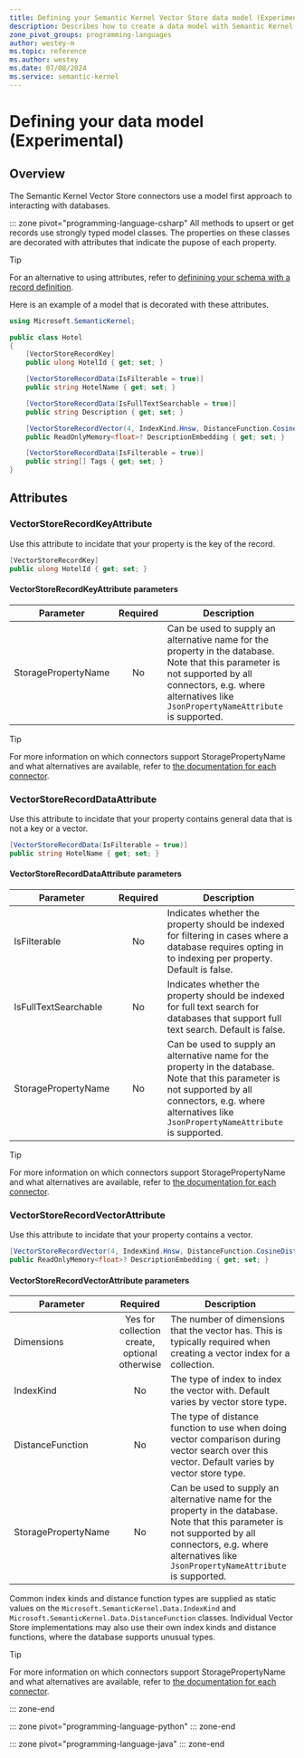 ```yaml
---
title: Defining your Semantic Kernel Vector Store data model (Experimental)
description: Describes how to create a data model with Semantic Kernel to use when writing to or reading from a Vector Store.
zone_pivot_groups: programming-languages
author: westey-m
ms.topic: reference
ms.author: westey
ms.date: 07/08/2024
ms.service: semantic-kernel
---
```

# Defining your data model (Experimental)

## Overview

The Semantic Kernel Vector Store connectors use a model first approach to interacting with databases.

::: zone pivot="programming-language-csharp"
All methods to upsert or get records use strongly typed model classes.
The properties on these classes are decorated with attributes that indicate the pupose of each property.

> [!TIP]
> For an alternative to using attributes, refer to [definining your schema with a record definition](./schema-with-record-definition.md).

Here is an example of a model that is decorated with these attributes.

```csharp
using Microsoft.SemanticKernel;

public class Hotel
{
    [VectorStoreRecordKey]
    public ulong HotelId { get; set; }

    [VectorStoreRecordData(IsFilterable = true)]
    public string HotelName { get; set; }

    [VectorStoreRecordData(IsFullTextSearchable = true)]
    public string Description { get; set; }

    [VectorStoreRecordVector(4, IndexKind.Hnsw, DistanceFunction.CosineDistance)]
    public ReadOnlyMemory<float>? DescriptionEmbedding { get; set; }

    [VectorStoreRecordData(IsFilterable = true)]
    public string[] Tags { get; set; }
}
```

## Attributes

### VectorStoreRecordKeyAttribute

Use this attribute to incidate that your property is the key of the record.

```csharp
[VectorStoreRecordKey]
public ulong HotelId { get; set; }
```

#### VectorStoreRecordKeyAttribute parameters

| Parameter                 | Required | Description                                                                                                                                                                                                     |
|---------------------------|:--------:|-----------------------------------------------------------------------------------------------------------------------------------------------------------------------------------------------------------------|
| StoragePropertyName       | No       | Can be used to supply an alternative name for the property in the database. Note that this parameter is not supported by all connectors, e.g. where alternatives like `JsonPropertyNameAttribute` is supported. |

> [!TIP]
> For more information on which connectors support StoragePropertyName and what alternatives are available, refer to [the documentation for each connector](./out-of-the-box-connectors/index.md).

### VectorStoreRecordDataAttribute

Use this attribute to incidate that your property contains general data that is not a key or a vector.

```csharp
[VectorStoreRecordData(IsFilterable = true)]
public string HotelName { get; set; }
```

#### VectorStoreRecordDataAttribute parameters

| Parameter                 | Required | Description                                                                                                                                                                                                     |
|---------------------------|:--------:|-----------------------------------------------------------------------------------------------------------------------------------------------------------------------------------------------------------------|
| IsFilterable              | No       | Indicates whether the property should be indexed for filtering in cases where a database requires opting in to indexing per property. Default is false.                                                         |
| IsFullTextSearchable      | No       | Indicates whether the property should be indexed for full text search for databases that support full text search. Default is false.                                                                            |
| StoragePropertyName       | No       | Can be used to supply an alternative name for the property in the database. Note that this parameter is not supported by all connectors, e.g. where alternatives like `JsonPropertyNameAttribute` is supported. |

> [!TIP]
> For more information on which connectors support StoragePropertyName and what alternatives are available, refer to [the documentation for each connector](./out-of-the-box-connectors/index.md).

### VectorStoreRecordVectorAttribute

Use this attribute to incidate that your property contains a vector.

```csharp
[VectorStoreRecordVector(4, IndexKind.Hnsw, DistanceFunction.CosineDistance)]
public ReadOnlyMemory<float>? DescriptionEmbedding { get; set; }
```

#### VectorStoreRecordVectorAttribute parameters

| Parameter                 | Required | Description                                                                                                                                                                                                     |
|---------------------------|:--------:|-----------------------------------------------------------------------------------------------------------------------------------------------------------------------------------------------------------------|
| Dimensions                | Yes for collection create, optional otherwise | The number of dimensions that the vector has. This is typically required when creating a vector index for a collection.                                                    |
| IndexKind                 | No       | The type of index to index the vector with. Default varies by vector store type.                                                                                                                                |
| DistanceFunction          | No       | The type of distance function to use when doing vector comparison during vector search over this vector. Default varies by vector store type.                                                                   |
| StoragePropertyName       | No       | Can be used to supply an alternative name for the property in the database. Note that this parameter is not supported by all connectors, e.g. where alternatives like `JsonPropertyNameAttribute` is supported. |

Common index kinds and distance function types are supplied as static values on the `Microsoft.SemanticKernel.Data.IndexKind` and `Microsoft.SemanticKernel.Data.DistanceFunction` classes.
Individual Vector Store implementations may also use their own index kinds and distance functions, where the database supports unusual types.

> [!TIP]
> For more information on which connectors support StoragePropertyName and what alternatives are available, refer to [the documentation for each connector](./out-of-the-box-connectors/index.md).

::: zone-end

::: zone pivot="programming-language-python"
::: zone-end

::: zone pivot="programming-language-java"
::: zone-end
